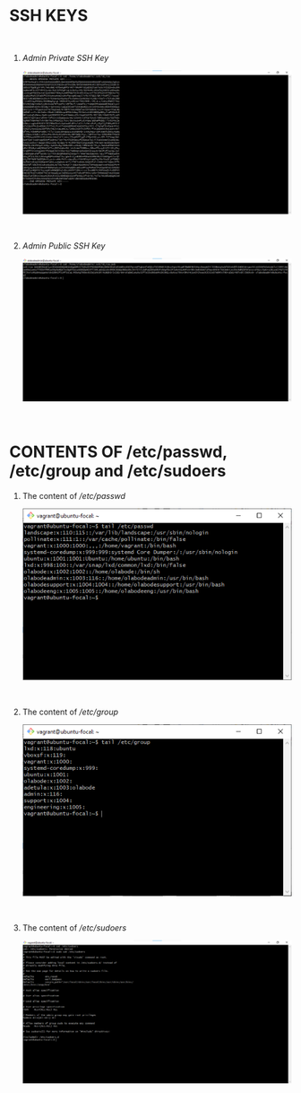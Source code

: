 # **SSH KEYS**

<br>
<ol>
<li>

_Admin Private SSH Key_

![Admin private ssh key](./images/admin-private-sshkey.png "admin private ssh key")
</li>
<br>
<li>

_Admin Public SSH Key_

![Admin public ssh key](./images/admin-public-sshkey.png "admin public ssh key")
</li>
</ol>
<br>

# **CONTENTS OF /etc/passwd, /etc/group and /etc/sudoers**

<ol>
<li>

The content of _/etc/passwd_

![/etc/passwd](./images/etc-passwd.png "/etc/passwd")
</li>
<br>
<li>

The content of _/etc/group_

![/etc/group](./images/etc-group.png "/etc/group")
</li>
<br>
<li>

The content of _/etc/sudoers_

![/etc/sudoers](./images/etc-sudoers.png "etc/sudoers")
</li>
</ol>